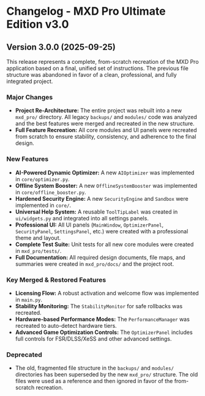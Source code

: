 # Changelog - MXD Pro Ultimate Edition v3.0

## Version 3.0.0 (2025-09-25)

This release represents a complete, from-scratch recreation of the MXD Pro application based on a final, unified set of instructions. The previous file structure was abandoned in favor of a clean, professional, and fully integrated project.

### Major Changes
- **Project Re-Architecture:** The entire project was rebuilt into a new `mxd_pro/` directory. All legacy `backups/` and `modules/` code was analyzed and the best features were merged and recreated in the new structure.
- **Full Feature Recreation:** All core modules and UI panels were recreated from scratch to ensure stability, consistency, and adherence to the final design.

### New Features
- **AI-Powered Dynamic Optimizer:** A new `AIOptimizer` was implemented in `core/optimizer.py`.
- **Offline System Booster:** A new `OfflineSystemBooster` was implemented in `core/offline_booster.py`.
- **Hardened Security Engine:** A new `SecurityEngine` and `Sandbox` were implemented in `core/`.
- **Universal Help System:** A reusable `ToolTipLabel` was created in `ui/widgets.py` and integrated into all settings panels.
- **Professional UI:** All UI panels (`MainWindow`, `OptimizerPanel`, `SecurityPanel`, `SettingsPanel`, etc.) were created with a professional theme and layout.
- **Complete Test Suite:** Unit tests for all new core modules were created in `mxd_pro/tests/`.
- **Full Documentation:** All required design documents, file maps, and summaries were created in `mxd_pro/docs/` and the project root.

### Key Merged & Restored Features
- **Licensing Flow:** A robust activation and welcome flow was implemented in `main.py`.
- **Stability Monitoring:** The `StabilityMonitor` for safe rollbacks was recreated.
- **Hardware-based Performance Modes:** The `PerformanceManager` was recreated to auto-detect hardware tiers.
- **Advanced Game Optimization Controls:** The `OptimizerPanel` includes full controls for FSR/DLSS/XeSS and other advanced settings.

### Deprecated
- The old, fragmented file structure in the `backups/` and `modules/` directories has been superseded by the new `mxd_pro/` structure. The old files were used as a reference and then ignored in favor of the from-scratch recreation.